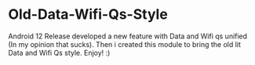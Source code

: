 # Old-Data-Wifi-Qs-Style

Android 12 Release developed a new feature with Data and Wifi qs unified (In my opinion that sucks).
Then i created this module to bring the old lit Data and Wifi Qs style.
Enjoy! :)
